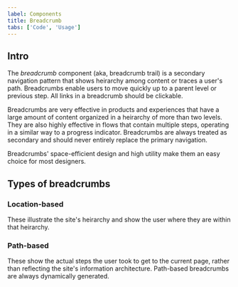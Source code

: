 ```yaml
---
label: Components
title: Breadcrumb
tabs: ['Code', 'Usage']
---
```


## Intro

The _breadcrumb_ component (aka, breadcrumb trail) is a secondary navigation pattern that shows heirarchy among content or traces a user's path. Breadcrumbs enable users to move quickly up to a parent level or previous step. All links in a breadcrumb should be clickable.

Breadcrumbs are very effective in products and experiences that have a large amount of content organized in a heirarchy of more than two levels. They are also highly effective in flows that contain multiple steps, operating in a similar way to a progress indicator. Breadcrumbs are always treated as secondary and should never entirely replace the primary navigation.

Breadcrumbs' space-efficient design and high utility make them an easy choice for most designers.

## Types of breadcrumbs

### Location-based
These illustrate the site's heirarchy and show the user where they are within that heirarchy.

### Path-based
These show the actual steps the user took to get to the current page, rather than reflecting the site's information architecture. Path-based breadcrumbs are always dynamically generated.



